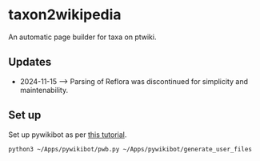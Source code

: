 # taxon2wikipedia

An automatic page builder for taxa on ptwiki. 

## Updates
 
 * 2024-11-15 --> Parsing of Reflora was discontinued for simplicity and maintenability. 

## Set up

Set up pywikibot as per [this tutorial](https://www.mediawiki.org/wiki/Manual:Pywikibot/Installation).

```
python3 ~/Apps/pywikibot/pwb.py ~/Apps/pywikibot/generate_user_files


```

